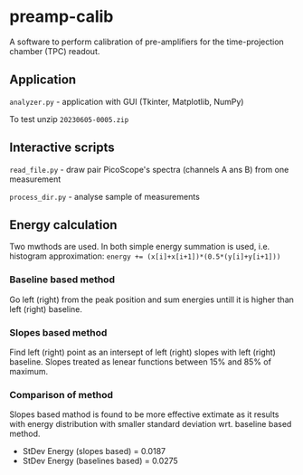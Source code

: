 # preamp-calib
A software to perform calibration of pre-amplifiers for the time-projection chamber (TPC) readout.

## Application

`analyzer.py` - application with GUI (Tkinter, Matplotlib, NumPy) 

To test unzip `20230605-0005.zip`

## Interactive scripts

`read_file.py` - draw pair PicoScope's spectra (channels A ans B) from one measurement

`process_dir.py` - analyse sample of measurements

## Energy calculation

Two mwthods are used. In both simple energy summation is used, i.e.
histogram approximation: `energy += (x[i]+x[i+1])*(0.5*(y[i]+y[i+1]))`

### Baseline based method

Go left (right) from the peak position and sum energies 
untill it is higher than left (right) baseline.

### Slopes based method

Find left (right) point as an intersept of left (right) slopes with left (right) baseline.
Slopes treated as lenear functions between 15% and 85% of maximum.

### Comparison of method

Slopes based mathod is found to be more effective extimate as it results with
energy distribution with smaller standard deviation wrt. baseline based method.

 * StDev Energy (slopes    based) = 0.0187
 * StDev Energy (baselines based) = 0.0275

